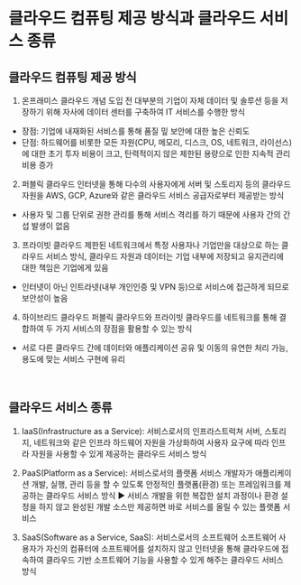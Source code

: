 # 클라우드 컴퓨팅 제공 방식과 클라우드 서비스 종류
## 클라우드 컴퓨팅 제공 방식
1. 온프래미스
클라우드 개념 도입 전 대부분의 기업이 자체 데이터 및 솔루션 등을 저장하기 위해 자사에 데이터 센터를 구축하여 IT 서비스를 수행한 방식

- 장점: 기업에 내재화된 서비스를 통해 품질 밒 보안에 대한 높은 신뢰도
- 단점: 하드웨어를 비롯한 모든 자원(CPU, 메모리, 디스크, OS, 네트워크, 라이선스)에 대한 초기 투자 비용이 크고, 탄력적이지 않은 제한된 용량으로 인한 지속적 관리 비용 증가

2. 퍼블릭 클라우드
인터넷을 통해 다수의 사용자에게 서버 및 스토리지 등의 클라우드 자원을 AWS, GCP, Azure와 같은 클라우드 서비스 공급자로부터 제공받는 방식

- 사용자 및 그룹 단위로 권한 관리를 통해 서비스 격리를 하기 때문에 사용자 간의 간섭 발생이 없음

3. 프라이빗 클라우드
제한된 네트워크에서 특정 사용자나 기업만을 대상으로 하는 클라우드 서비스 방식, 클라우드 자원과 데이터는 기업 내부에 저장되고 유지관리에 대한 책임은 기업에게 있음

- 인터넷이 아닌 인트라넷(내부 개인인증 및 VPN 등)으로 서비스에 접근하게 되므로 보안성이 높음

4. 하이브리드 클라우드
퍼블릭 클라우드와 프라이빗 클라우드를 네트워크를 통해 결합하여 두 가지 서비스의 장점을 활용할 수 있는 방식

- 서로 다른 클라우드 간에 데이터와 애플리케이션 공유 및 이동의 유연한 처리 가능, 용도에 맞는 서비스 구현에 유리

<br>

## 클라우드 서비스 종류

1. IaaS(Infrastructure as a Service): 서비스로서의 인프라스트럭쳐
서버, 스토리지, 네트워크와 같은 인프라 하드웨어 자원을 가상화하여 사용자 요구에 따라 인프라 자원을 사용할 수 있게 제공하는 클라우드 서비스 방식

2. PaaS(Platform as a Service): 서비스로서의 플랫폼
서비스 개발자가 애플리케이션 개발, 실행, 관리 등을 할 수 있도록 안정적인 플랫폼(환경) 또는 프레임워크를 제공하는 클라우드 서비스 방식
▶ 서비스 개발을 위한 복잡한 설치 과정이나 환경 설정을 하지 않고 완성된 개발 소스만 제공하면 바로 서비스를 올릴 수 있는 플랫폼 서비스

3. SaaS(Software as a Service, SaaS): 서비스로서의 소프트웨어
소프트웨어 사용자가 자신의 컴퓨터에 소프트웨어를 설치하지 않고 인터넷을 통해 클라우드에 접속하여 클라우드 기반 소프트웨어 기능을 사용할 수 있게 해주는 클라우드 서비스 방식

<br><br>

